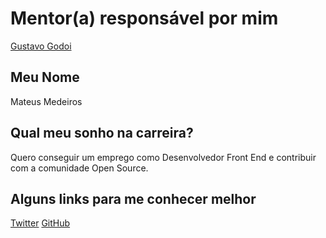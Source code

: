 # Mentor(a) responsável por mim

[Gustavo Godoi](https://github.com/training-center/mentoria/blob/master/mentores/perfis/gustavo_godoi.md)

## Meu Nome

Mateus Medeiros

## Qual meu sonho na carreira?

Quero conseguir um emprego como Desenvolvedor Front End e contribuir com a comunidade Open Source.

## Alguns links para me conhecer melhor

[Twitter](https://twitter.com/mateussousam)
[GitHub](https://github.com/mateussmedeiros)